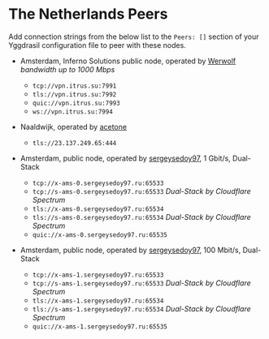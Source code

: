 # The Netherlands Peers

Add connection strings from the below list to the `Peers: []` section of your
Yggdrasil configuration file to peer with these nodes.

* Amsterdam, Inferno Solutions public node, operated by [Werwolf](https://t.me/Werwolf2517) *bandwidth up to 1000 Mbps*
  * `tcp://vpn.itrus.su:7991`
  * `tls://vpn.itrus.su:7992`
  * `quic://vpn.itrus.su:7993`
  * `ws://vpn.itrus.su:7994`

* Naaldwijk, operated by [acetone](http://[324:71e:281a:9ed3::ace]/)
  * `tls://23.137.249.65:444`


* Amsterdam, public node, operated by [sergeysedoy97](https://t.me/sergeysedoy97), 1 Gbit/s, Dual-Stack
  * `tcp://x-ams-0.sergeysedoy97.ru:65533`
  * `tcp://s-ams-0.sergeysedoy97.ru:65533` *Dual-Stack by Cloudflare Spectrum*
  * `tls://x-ams-0.sergeysedoy97.ru:65534`
  * `tls://s-ams-0.sergeysedoy97.ru:65534` *Dual-Stack by Cloudflare Spectrum*
  * `quic://x-ams-0.sergeysedoy97.ru:65535`

* Amsterdam, public node, operated by [sergeysedoy97](https://t.me/sergeysedoy97), 100 Mbit/s, Dual-Stack
  * `tcp://x-ams-1.sergeysedoy97.ru:65533`
  * `tcp://s-ams-1.sergeysedoy97.ru:65533` *Dual-Stack by Cloudflare Spectrum*
  * `tls://x-ams-1.sergeysedoy97.ru:65534`
  * `tls://s-ams-1.sergeysedoy97.ru:65534` *Dual-Stack by Cloudflare Spectrum*
  * `quic://x-ams-1.sergeysedoy97.ru:65535`
